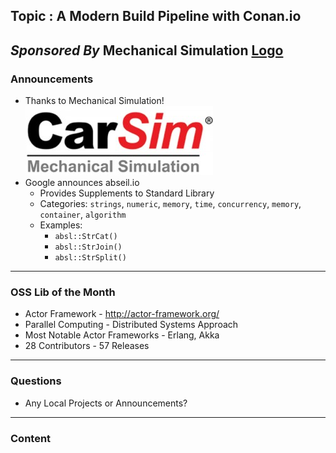 ## Topic : A Modern Build Pipeline with Conan.io
*Sponsored By* Mechanical Simulation [Logo](assets/image/logo/carsim.jpg)
---
### Announcements 

* Thanks to Mechanical Simulation!![Logo](assets/image/logo/carsim.jpg)
* Google announces abseil.io
	* Provides Supplements to Standard Library
	* Categories: `strings`, `numeric`, `memory`, `time`, `concurrency`, `memory`, `container`, `algorithm`
	* Examples:  
		* `absl::StrCat()`
		* `absl::StrJoin()`
		* `absl::StrSplit()`
---
### OSS Lib of the Month
* Actor Framework - http://actor-framework.org/
* Parallel Computing - Distributed Systems Approach
* Most Notable Actor Frameworks - Erlang, Akka
* 28 Contributors - 57 Releases

---
### Questions
* Any Local Projects or Announcements?

---
### Content






